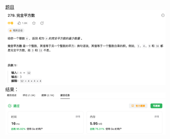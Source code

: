 [题目](https://leetcode.cn/problems/perfect-squares/description/)
![pic](img.png)
结果：
![pic](result.png)